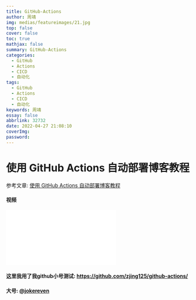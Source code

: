 ```yaml
---
title: GitHub-Actions
author: 周靖
img: medias/featureimages/21.jpg
top: false
cover: false
toc: true
mathjax: false
summary: GitHub-Actions
categories:
  - GitHub
  - Actions
  - CICD
  - 自动化
tags:
  - GitHub
  - Actions
  - CICD
  - 自动化
keywords: 周靖
essay: false
abbrlink: 32732
date: 2022-04-27 21:08:10
coverImg:
password:
---
```


# 使用 GitHub Actions 自动部署博客教程

参考文章: [使用 GitHub Actions 自动部署博客教程](https://segmentfault.com/a/1190000021815477)

#### 视频

<iframe src="//player.bilibili.com/player.html?aid=69442934&bvid=BV1RE411R7Uy&cid=120355802&page=1" scrolling="no" border="0" frameborder="no" framespacing="0" allowfullscreen="true"> </iframe>

#### 这里我用了我github小号测试: https://github.com/zjing125/github-actions/

#### 大号: [@jokereven](https://github.com/jokereven)

